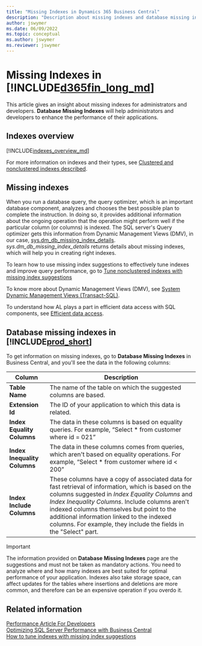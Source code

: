 ```yaml
---
title: "Missing Indexes in Dynamics 365 Business Central"
description: "Description about missing indexes and database missing indexes page"
author: jswymer
ms.date: 06/09/2022
ms.topic: conceptual
ms.author: jswymer
ms.reviewer: jswymer
---
```


# Missing Indexes in [!INCLUDE[d365fin_long_md](../includes/d365fin_long_md.md)]

This article gives an insight about missing indexes for administrators and developers. **Database Missing Indexes** will help administrators and developers to enhance the performance of their applications.

## Indexes overview

[!INCLUDE[indexes_overview_md](../includes/indexes_overview.md)]

For more information on indexes and their types, see [Clustered and nonclustered indexes described](/sql/relational-databases/indexes/clustered-and-nonclustered-indexes-described).

## Missing indexes

When you run a database query, the query optimizer, which is an important database component, analyzes and chooses the best possible plan to complete the instruction. In doing so, it provides additional information about the ongoing operation that the operation might perform well if the particular column (or columns) is indexed. The SQL server's Query optimizer gets this information from Dynamic Management Views (DMV), in our case, [sys.dm_db_missing_index_details](/sql/relational-databases/system-dynamic-management-views/sys-dm-db-missing-index-details-transact-sql). *sys.dm_db_missing_index_details* returns details about missing indexes, which will help you in creating right indexes.

To learn how to use missing index suggestions to effectively tune indexes and improve query performance, go to [Tune nonclustered indexes with missing index suggestions](/sql/relational-databases/indexes/tune-nonclustered-missing-index-suggestions)

To know more about Dynamic Management Views (DMV), see [System Dynamic Management Views (Transact-SQL)](/sql/relational-databases/system-dynamic-management-views/system-dynamic-management-views).

To understand how AL plays a part in efficient data access with SQL components, see [Efficient data access](../performance/performance-developer.md#efficient-data-access).

## Database missing indexes in [!INCLUDE[prod_short](../developer/includes/prod_short.md)]

To get information on missing indexes, go to **Database Missing Indexes** in Business Central, and you'll see the data in the following columns:

|Column|Description|
|------|-----------|
| **Table Name**|The name of the table on which the suggested columns are based.|
| **Extension Id**|The ID of your application to which this data is related.|
|**Index Equality Columns**|The data in these columns is based on equality queries. For example, “Select * from customer where id = 021”|
| **Index Inequality Columns**|The data in these columns comes from queries, which aren't based on equality operations. For example, “Select * from customer where id < 200”|
| **Index Include Columns**|These columns have a copy of associated data for fast retrieval of information, which is based on the columns suggested in *Index Equality Columns* and *Index Inequality Columns*. Include columns aren't indexed columns themselves but point to the additional information linked to the indexed columns. For example, they include the fields in the "Select" part.|

> [!Important]
> The information provided on **Database Missing Indexes** page are the suggestions and must not be taken as mandatory actions. You need to analyze where and how many indexes are best suited for optimal performance of your application. Indexes also take storage space, can affect updates for the tables where insertions and deletions are more common, and therefore can be an expensive operation if you overdo it.

## Related information

[Performance Article For Developers](../performance/performance-developer.md)  
[Optimizing SQL Server Performance with Business Central](optimize-sql-server-performance.md)  
[How to tune indexes with missing index suggestions](/sql/relational-databases/indexes/tune-nonclustered-missing-index-suggestions)
